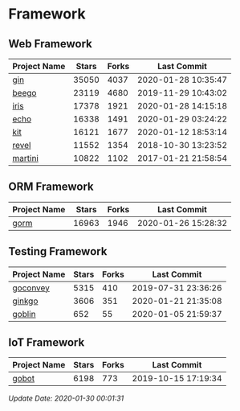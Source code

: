 # Framework

## Web Framework

| Project Name | Stars | Forks | Last Commit |
| ------------ | ----- | ----- | ----------- |
| [gin](https://github.com/gin-gonic/gin) | 35050 | 4037 | 2020-01-28 10:35:47 |
| [beego](https://github.com/astaxie/beego) | 23119 | 4680 | 2019-11-29 10:43:02 |
| [iris](https://github.com/kataras/iris) | 17378 | 1921 | 2020-01-28 14:15:18 |
| [echo](https://github.com/labstack/echo) | 16338 | 1491 | 2020-01-29 03:24:22 |
| [kit](https://github.com/go-kit/kit) | 16121 | 1677 | 2020-01-12 18:53:14 |
| [revel](https://github.com/revel/revel) | 11552 | 1354 | 2018-10-30 13:23:52 |
| [martini](https://github.com/go-martini/martini) | 10822 | 1102 | 2017-01-21 21:58:54 |

## ORM Framework

| Project Name | Stars | Forks | Last Commit |
| ------------ | ----- | ----- | ----------- |
| [gorm](https://github.com/jinzhu/gorm) | 16963 | 1946 | 2020-01-26 15:28:32 |

## Testing Framework

| Project Name | Stars | Forks | Last Commit |
| ------------ | ----- | ----- | ----------- |
| [goconvey](https://github.com/smartystreets/goconvey) | 5315 | 410 | 2019-07-31 23:36:26 |
| [ginkgo](https://github.com/onsi/ginkgo) | 3606 | 351 | 2020-01-21 21:35:08 |
| [goblin](https://github.com/franela/goblin) | 652 | 55 | 2020-01-05 21:59:37 |

## IoT Framework

| Project Name | Stars | Forks | Last Commit |
| ------------ | ----- | ----- | ----------- |
| [gobot](https://github.com/hybridgroup/gobot) | 6198 | 773 | 2019-10-15 17:19:34 |

*Update Date: 2020-01-30 00:01:31*